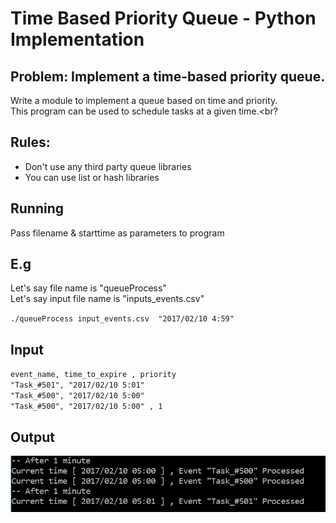 # Time Based Priority Queue - Python Implementation

## Problem: Implement a time-based priority queue.

Write a module to implement a queue based on time and priority. <br>
This program can be used to schedule tasks at a given time.<br?

## Rules:<br>
- Don't use any third party queue libraries<br>
- You can use list or hash libraries<br>

## Running<br>
Pass filename & starttime as parameters to program<br>


## E.g <br>
Let's say file name is "queueProcess" <br>
Let's say input file name is "inputs_events.csv" <br>

` ./queueProcess input_events.csv  "2017/02/10 4:59" ` <br>

## Input <br>
`event_name, time_to_expire , priority`<br>
`"Task_#501", "2017/02/10 5:01"`<br>
`"Task_#500", "2017/02/10 5:00"`<br>
`"Task_#500", "2017/02/10 5:00" , 1`<br>

## Output <br>
![alt tag](https://github.com/lordzuko/Time-Based-Priority-Queue/blob/master/Data/output_inputs_events0.PNG)
